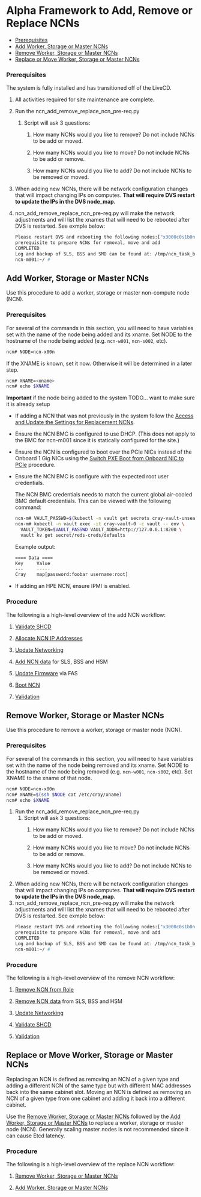 # Alpha Framework to Add, Remove or Replace NCNs

- [Prerequisites](#prerequisites)
- [Add Worker, Storage or Master NCNs](#add-worker-storage-master)
- [Remove Worker, Storage or Master NCNs](#remove-worker-storage-master)
- [Replace or Move Worker, Storage or Master NCNs](#replace-worker-storage-master)

<a name="prerequisites"></a>
### Prerequisites

The system is fully installed and has transitioned off of the LiveCD.

1. All activities required for site maintenance are complete.

2. Run the ncn_add_remove_replace_ncn_pre-req.py

   1. Script will ask 3 questions:

      1. How many NCNs would you like to remove?  Do not include NCNs to be add or moved.

      2. How many NCNs would you like to move? Do not include NCNs to be add or remove.

      3. How many NCNs would you like to add? Do not include NCNs to be removed or moved.

3. When adding new NCNs, there will be network configuration changes that will impact changing IPs on computes.  __**That will require DVS restart to update the IPs in the DVS node_map.**__

4. ncn_add_remove_replace_ncn_pre-req.py will make the network adjustments and will list the xnames that will need to be rebooted after DVS is restarted.  See exmple below:
   ```bash
   Please restart DVS and rebooting the following nodes:["x3000c0s1b0n0", "x3000c0s19b3", "x3000c0s19b1n0", "x3000c0s19b3n0"]
   prerequisite to prepare NCNs for removal, move and add
   COMPLETED
   Log and backup of SLS, BSS and SMD can be found at: /tmp/ncn_task_backups2022-02-25_22-59-06
   ncn-m001:~/ # 
   ```

<a name="add-worker-storage-master"></a>
## Add Worker, Storage or Master NCNs

Use this procedure to add a worker, storage or master non-compute node (NCN).

<a name="add-prerequisites"></a>
### Prerequisites

For several of the commands in this section, you will need to have variables set with the name of the node being added and its xname.
Set NODE to the hostname of the node being added (e.g. `ncn-w001`, `ncn-s002`, etc).

```bash
ncn# NODE=ncn-x00n
```

If the XNAME is known, set it now. Otherwise it will be determined in a later step.

```bash
ncn# XNAME=<xname>
ncn# echo $XNAME
```

**Important** if the node being added to the system TODO... want to make sure it is already setup
* If adding a NCN that was not previously in the system follow the [Access and Update the Settings for Replacement NCNs](Access_and_Update_the_Settings_for_Replacement_NCNs.md).
* Ensure the NCN BMC is configured to use DHCP. (This does not apply to the BMC for ncn-m001 since it is statically configured for the site.)
* Ensure the NCN is configured to boot over the PCIe NICs instead of the Onboard 1 Gig NICs using the [Switch PXE Boot from Onboard NIC to PCIe](../../instal/../install/switch_pxe_boot_from_onboard_nic_to_pcie.md) procedure.
* Ensure the NCN BMC is configure with the expected root user credentials.
   
   The NCN BMC credentials needs to match the current global air-cooled BMC default credentials. This can be viewed with the following command:
    ```bash
    ncn-m# VAULT_PASSWD=$(kubectl -n vault get secrets cray-vault-unseal-keys -o json | jq -r '.data["vault-root"]' |  base64 -d)
    ncn-m# kubectl -n vault exec -it cray-vault-0 -c vault -- env \
      VAULT_TOKEN=$VAULT_PASSWD VAULT_ADDR=http://127.0.0.1:8200 \
      vault kv get secret/reds-creds/defaults
    ```

    Example output:
    ```bash
    ==== Data ====
    Key     Value
    ---     -----
    Cray    map[password:foobar username:root] 
    ```

* If adding an HPE NCN, ensure IPMI is enabled. 

### Procedure

The following is a high-level overview of the add NCN workflow:

1. [Validate SHCD](Add_Remove_Replace_NCNs/Validate_SHCD.md#validate-shcd-before-adding-ncn)

2. [Allocate NCN IP Addresses](Add_Remove_Replace_NCNs/Allocate_NCN_IP_Addresses.md)

3. [Update Networking](Add_Remove_Replace_NCNs/Update_Networking.md#update-networking-to-add-ncn)

4. [Add NCN data](Add_Remove_Replace_NCNs/Add_NCN_Data.md) for SLS, BSS and HSM

5. [Update Firmware](Add_Remove_Replace_NCNs/Update_Firmware.md) via FAS

6. [Boot NCN](Add_Remove_Replace_NCNs/Boot_NCN.md)

7. [Validation](Add_Remove_Replace_NCNs/Validation.md)

<a name="remove-worker-storage-master"></a>
## Remove Worker, Storage or Master NCNs

Use this procedure to remove a worker, storage or master node (NCN).

<a name="remove-prerequisites"></a>
### Prerequisites

For several of the commands in this section, you will need to have variables set with the name of the node being removed and its xname.
Set NODE to the hostname of the node being removed (e.g. `ncn-w001`, `ncn-s002`, etc).
Set XNAME to the xname of that node.

```bash
ncn# NODE=ncn-x00n
ncn# XNAME=$(ssh $NODE cat /etc/cray/xname)
ncn# echo $XNAME
```

1. Run the ncn_add_remove_replace_ncn_pre-req.py
   1. Script will ask 3 questions:
      1. How many NCNs would you like to remove?  Do not include NCNs to be add or moved.

      2. How many NCNs would you like to move? Do not include NCNs to be add or remove.

      3. How many NCNs would you like to add? Do not include NCNs to be removed or moved.
2. When adding new NCNs, there will be network configuration changes that will impact changing IPs on computes.  __**That will require DVS restart to update the IPs in the DVS node_map.**__
3. ncn_add_remove_replace_ncn_pre-req.py will make the network adjustments and will list the xnames that will need to be rebooted after DVS is restarted.  See exmple below:
   ```bash
   Please restart DVS and rebooting the following nodes:["x3000c0s1b0n0", "x3000c0s19b3", "x3000c0s19b1n0", "x3000c0s19b3n0"]
   prerequisite to prepare NCNs for removal, move and add
   COMPLETED
   Log and backup of SLS, BSS and SMD can be found at: /tmp/ncn_task_backups2022-02-25_22-59-06
   ncn-m001:~/ # 
   ```

### Procedure

The following is a high-level overview of the remove NCN workflow:

1. [Remove NCN from Role](Add_Remove_Replace_NCNs/Remove_NCN_from_Role.md)

2. [Remove NCN data](Add_Remove_Replace_NCNs/Remove_NCN_Data.md) from SLS, BSS and HSM

3. [Update Networking](Add_Remove_Replace_NCNs/Update_Networking.md#update-networking-to-remove-ncn)

4. [Validate SHCD](Add_Remove_Replace_NCNs/Validate_SHCD.md#validate-shcd-after-removing-ncn)

5. [Validation](Add_Remove_Replace_NCNs/Validation.md)


<a name="replace-worker-storage-master"></a>
## Replace or Move Worker, Storage or Master NCNs

Replacing an NCN is defined as removing an NCN of a given type and adding a different NCN of the same type but with different MAC addresses back into the same cabinet slot.
Moving an NCN is defined as removing an NCN of a given type from one cabinet and adding it back into a different cabinet.

Use the [Remove Worker, Storage or Master NCNs](#remove-worker-storage-master) followed by the [Add Worker, Storage or Master NCNs](#add-worker-storage-master) to replace a worker, storage or master node (NCN). Generally scaling master nodes is not recommended since it can cause Etcd latency.

### Procedure

The following is a high-level overview of the replace NCN workflow:

1. [Remove Worker, Storage or Master NCNs](#remove-worker-storage-master)

2. [Add Worker, Storage or Master NCNs](#add-worker-storage-master)

